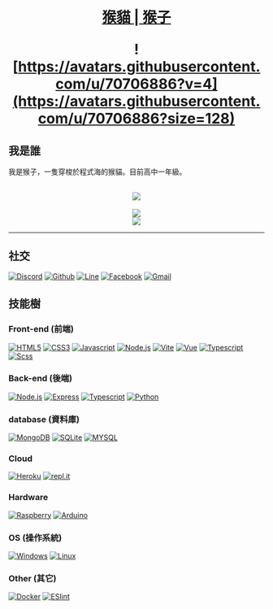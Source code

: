 <h1 align="center">
  <a href="https://github.com/a3510377">猴貓 | 猴子</a>

  <br />

  ![https://avatars.githubusercontent.com/u/70706886?v=4](https://avatars.githubusercontent.com/u/70706886?size=128)
</h1>

## 我是誰

我是猴子，一隻穿梭於程式海的猴貓。目前高中一年級。

<p align="center">
    <br />
    <img src="https://github-readme-stats.vercel.app/api?username=a3510377&show_icons=true&theme=radical" /><br />
    <br/>
    <img src="https://github-readme-stats.vercel.app/api/top-langs/?username=a3510377&layout=compact&theme=radical&locale=cn" /><br />
    <img src="https://github-readme-stats.vercel.app/api/top-langs/?username=a3510377&langs_count=8&theme=radical&locale=cn" /><br />
</p>
<hr>

<!-- icons https://github.com/Envoy-VC/awesome-badges -->

## 社交

[![Discord](https://img.shields.io/badge/Discord-7289DA?style=for-the-badge&logo=discord&logoColor=white)](/)
[![Github](https://img.shields.io/badge/GitHub-100000?style=for-the-badge&logo=github&logoColor=white)](/)
[![Line](https://img.shields.io/badge/Line-00C300?style=for-the-badge&logo=line&logoColor=white)](/)
[![Facebook](https://img.shields.io/badge/Facebook-1877F2?style=for-the-badge&logo=facebook&logoColor=white)](/)
[![Gmail](https://img.shields.io/badge/Gmail-D14836?style=for-the-badge&logo=gmail&logoColor=white)](/)

## 技能樹

### Front-end (前端)

[![HTML5](https://img.shields.io/badge/HTML5-E34F26?style=for-the-badge&logo=html5&logoColor=white)](/)
[![CSS3](https://img.shields.io/badge/CSS3-1572B6?style=for-the-badge&logo=css3&logoColor=white)](/)
[![Javascript](https://img.shields.io/badge/JavaScript-323330?style=for-the-badge&logo=javascript&logoColor=F7DF1E)](/)
[![Node.js](https://img.shields.io/badge/Node.js-43853D?style=for-the-badge&logo=node.js&logoColor=white)](/)
[![Vite](https://img.shields.io/badge/vite-%23646CFF.svg?style=for-the-badge&logo=vite&logoColor=white)](/)
[![Vue](https://img.shields.io/badge/Vue.js-35495E?style=for-the-badge&logo=vuedotjs&logoColor=4FC08D)](/)
[![Typescript](https://img.shields.io/badge/TypeScript-007ACC?style=for-the-badge&logo=typescript&logoColor=white)](/)
[![Scss](https://img.shields.io/badge/Sass-CC6699?style=for-the-badge&logo=sass&logoColor=white)](/)

### Back-end (後端)

[![Node.js](https://img.shields.io/badge/Node.js-43853D?style=for-the-badge&logo=node.js&logoColor=white)](/)
[![Express](https://img.shields.io/badge/Express.js-000000?style=for-the-badge&logo=express&logoColor=white)](/)
[![Typescript](https://img.shields.io/badge/TypeScript-007ACC?style=for-the-badge&logo=typescript&logoColor=white)](/)
[![Python](https://img.shields.io/badge/Python-3776AB?style=for-the-badge&logo=python&logoColor=white)](/)

### database (資料庫)

[![MongoDB](https://img.shields.io/badge/MongoDB-4EA94B?style=for-the-badge&logo=mongodb&logoColor=white)](/)
[![SQLite](https://img.shields.io/badge/SQLite-07405E?style=for-the-badge&logo=sqlite&logoColor=white)](/)
[![MYSQL](https://img.shields.io/badge/MySQL-00000F?style=for-the-badge&logo=mysql&logoColor=white)](/)

### Cloud

[![Heroku](https://img.shields.io/badge/Heroku-430098?style=for-the-badge&logo=heroku&logoColor=white)](/)
[![repl.it](https://img.shields.io/badge/replit-667881?style=for-the-badge&logo=replit&logoColor=white)](/)

### Hardware

[![Raspberry](https://img.shields.io/badge/Raspberry%20Pi-A22846?style=for-the-badge&logo=Raspberry%20Pi&logoColor=white)](/)
[![Arduino](https://img.shields.io/badge/Arduino-00979D?style=for-the-badge&logo=Arduino&logoColor=white)](/)

### OS (操作系統)

[![Windows](https://img.shields.io/badge/Windows-0078D6?style=for-the-badge&logo=windows&logoColor=white)](/)
[![Linux](https://img.shields.io/badge/Linux-FCC624?style=for-the-badge&logo=linux&logoColor=black)](/)

### Other (其它)

[![Docker](https://img.shields.io/badge/docker-%230db7ed.svg?style=for-the-badge&logo=docker&logoColor=white)](/)
[![ESlint](https://img.shields.io/badge/ESLint-4B3263?style=for-the-badge&logo=eslint&logoColor=white)](/)
